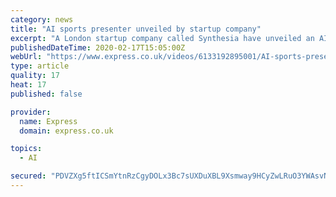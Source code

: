```yaml
---
category: news
title: "AI sports presenter unveiled by startup company"
excerpt: "A London startup company called Synthesia have unveiled an AI sports presenter. The AI can take other human reports of matches and interpret them into its own."
publishedDateTime: 2020-02-17T15:05:00Z
webUrl: "https://www.express.co.uk/videos/6133192895001/AI-sports-presenter-unveiled-by-startup-company"
type: article
quality: 17
heat: 17
published: false

provider:
  name: Express
  domain: express.co.uk

topics:
  - AI

secured: "PDVZXg5ftICSmYtnRzCgyDOLx3Bc7sUXDuXBL9Xsmway9HCyZwLRuO3YWAsvNOb67YwPxBZqKiswJaMANPkmp7Wrcy4GyMmfkxsl12PRsCiH7GEx8vWt79DZJ90Tww5pVLjewMZp7vfwQo+hRahqRnm1A3SKlXAXU2Lf07PNqga/wXzb6JOFiJ2PtNUaqH6YVWuNo7kLZbid3F313t+Ow/QEyWbOqFukhlclSixxVNDG3VR3LtCo+7ED7Y9/MmeaNZyHU7yQAUQCgGI8JF+FgZHZDr25U+K+ARLLOtEGvHeR+5ZDnN+/f3eTGdnFOAjMDYhzPH43ixuqLVH7s7ZtprzpjL4eSlq7BX319QO4XHEXg7TJREN/41Azi+rYiVNsdEsPUwI9PXtP89OkgaWtE4BvFPXfu5N3CvmN8V2yLcFWOHdfg85gEQ8r61PW0DMeikTx9YkACue0YOCnJIXstkIAqIG5F0gIflTqe50//r4=;VFNN2XZ9S6EqN+tXajoziA=="
---
```



